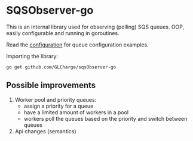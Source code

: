 # SQSObserver-go

This is an internal library used for observing (polling) SQS queues. OOP, easily configurable and running in goroutines.

Read the [configuration](docs/configuration.md) for queue configuration examples.

Importing the library: 

`go get github.com/GLCharge/sqsObserver-go`

## Possible improvements

1. Worker pool and priority queues:
    - assign a priority for a queue
    - have a limited amount of workers in a pool
    - workers poll the queues based on the priority and switch between queues
2. Api changes (semantics)